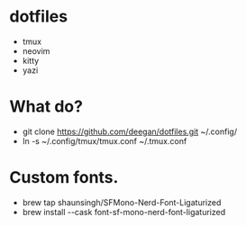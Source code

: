 # dotfiles
- tmux
- neovim
- kitty
- yazi

# What do?
- git clone https://github.com/deegan/dotfiles.git ~/.config/
- ln -s ~/.config/tmux/tmux.conf ~/.tmux.conf

# Custom fonts.
- brew tap shaunsingh/SFMono-Nerd-Font-Ligaturized
- brew install --cask font-sf-mono-nerd-font-ligaturized
